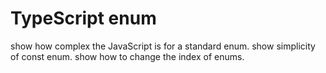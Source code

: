 # TypeScript enum

show how complex the JavaScript is for a standard enum.
show simplicity of const enum.
show how to change the index of enums.
